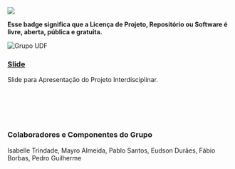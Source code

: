 ![](https://img.shields.io/badge/License-GPLv3-blue.svg)

**Esse badge significa que a Licença de Projeto, Repositório ou Software é livre, aberta, pública e gratuita.**

![Grupo UDF](http://3.bp.blogspot.com/-RizzfGXtv10/T6FdxUrlE5I/AAAAAAAAAFE/9Ytah8msyt8/s1600/30276_114631768573823_114631328573867_83786_1421735_n.jpg)

### [Slide](https://github.com/grupoudf/slide)
Slide para Apresentação do Projeto Interdisciplinar. 

<br/>
<br/>
<br/>
<br/>

### Colaboradores e Componentes do Grupo
Isabelle Trindade, Mayro Almeida, Pablo Santos, Eudson Durães, Fábio Borbas, Pedro Guilherme 

<br/>
<br/>
<br/>
